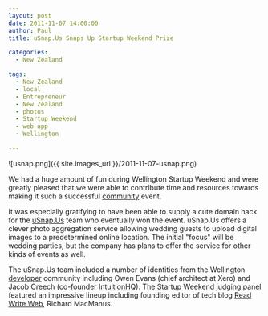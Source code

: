 ```yaml
---
layout: post
date: 2011-11-07 14:00:00
author: Paul
title: uSnap.Us Snaps Up Startup Weekend Prize

categories:
  - New Zealand

tags:
  - New Zealand
  - local
  - Entrepreneur
  - New Zealand
  - photos
  - Startup Weekend
  - web app
  - Wellington

---
```


![usnap.png]({{ site.images_url }}/2011-11-07-usnap.png)

We had a huge amount of fun during Wellington Startup Weekend and were greatly pleased that we were able to contribute time and resources towards making it such a successful [community](http://blog.iwantmyname.com/2011/10/being-good-neighbours.html) event.

It was especially gratifying to have been able to supply a cute domain hack for the [uSnap.Us](http://archived.link/http://usnap.us/) team who eventually won the event. uSnap.Us offers a clever photo aggregation service allowing wedding guests to upload digital images to a predetermined online location. The initial "focus" will be wedding parties, but the company has plans to offer the service for other kinds of events as well.

The uSnap.Us team included a number of identities from the Wellington [developer](https://iwantmyname.co.nz/services/developer/) community including Owen Evans (chief architect at Xero) and Jacob Creech (co-founder [IntuitionHQ](http://blog.iwantmyname.com/2011/08/intuitionhq-gets-landing-pad-boost.html)). The Startup Weekend judging panel featured an impressive lineup including founding editor of tech blog [Read Write Web](http://www.readwriteweb.com/), Richard MacManus.
